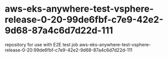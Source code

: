 # aws-eks-anywhere-test-vsphere-release-0-20-99de6fbf-c7e9-42e2-9d68-87a4c6d7d22d-111
repository for use with E2E test job aws-eks-anywhere-test-vsphere-release-0-20:99de6fbf-c7e9-42e2-9d68-87a4c6d7d22d-111
